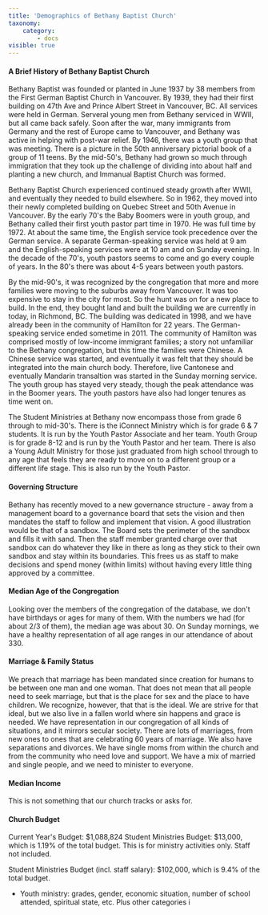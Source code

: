 ```yaml
---
title: 'Demographics of Bethany Baptist Church'
taxonomy:
    category:
        - docs
visible: true
---
```


#### A Brief History of Bethany Baptist Church

Bethany Baptist was founded or planted in June 1937 by 38 members from the First German Baptist Church in Vancouver. By 1939, they had their first building on 47th Ave and Prince Albert Street in Vancouver, BC. All services were held in German. Serveral young men from Bethany serviced in WWII, but all came back safely. Soon after the war, many immigrants from Germany and the rest of Europe came to Vancouver, and Bethany was active in helping with post-war relief. By 1946, there was a youth group that was meeting. There is a picture in the 50th anniversary pictorial book of a group of 11 teens. By the mid-50's, Bethany had grown so much through immigration that they took up the challenge of dividing into about half and planting a new church, and Immanual Baptist Church was formed. 

Bethany Baptist Church experienced continued steady growth after WWII, and eventually they needed to build elsewhere. So in 1962, they moved into their newly completed building on Quebec Street and 50th Avenue in Vancouver. By the early 70's the Baby Boomers were in youth group, and Bethany called their first youth pastor part time in 1970. He was full time by 1972. At about the same time, the English service took precedence over the German service. A separate German-speaking service was held at 9 am and the English-speaking services were at 10 am and on Sunday evening. In the decade of the 70's, youth pastors seems to come and go every couple of years. In the 80's there was about 4-5 years between youth pastors. 

By the mid-90's, it was recognized by the congregation that more and more families were moving to the suburbs away from Vancouver. It was too expensive to stay in the city for most. So the hunt was on for a new place to build. In the end, they bought land and built the building we are currently in today, in Richmond, BC. The building was dedicated in 1998, and we have already been in the community of Hamilton for 22 years. The German-speaking service ended sometime in 2011. The community of Hamilton was comprised mostly of low-income immigrant families; a story not unfamiliar to the Bethany congregation, but this time the families were Chinese. A Chinese service was started, and eventually it was felt that they should be integrated into the main church body. Therefore, live Cantonese and eventually Mandarin transaltion was started in the Sunday morning service. 
The youth group has stayed very steady, though the peak attendance was in the Boomer years. The youth pastors have also had longer tenures as time went on. 

The Student Ministries at Bethany now encompass those from grade 6 through to mid-30's. There is the iConnect Ministry which is for grade 6 & 7 students. It is run by the Youth Pastor Associate and her team. Youth Group is for grade 8-12 and is run by the Youth Pastor and her team. There is also a Young Adult Ministry for those just graduated from high school through to any age that feels they are ready to move on to a different group or a different life stage. This is also run by the Youth Pastor. 

#### Governing Structure
Bethany has recently moved to a new governance structure - away from a management board to a governance board that sets the vision and then mandates the staff to follow and implement that vision. A good illustration would be that of a sandbox. The Board sets the perimeter of the sandbox and fills it with sand. Then the staff member granted charge over that sandbox can do whatever they like in there as long as they stick to their own sandbox and stay within its boundaries. This frees us as staff to make decisions and spend money (within limits) without having every little thing approved by a committee. 

#### Median Age of the Congregation
Looking over the members of the congregation of the database, we don't have birthdays or ages for many of them. With the numbers we had (for about 2/3 of them), the median age was about 30. 
On Sunday mornings, we have a healthy representation of all age ranges in our attendance of about 330. 

#### Marriage & Family Status
We preach that marriage has been mandated since creation for humans to be between one man and one woman. That does not mean that all people need to seek marriage, but that is the place for sex and the place to have children. We recognize, however, that that is the ideal. We are strive for that ideal, but we also live in a fallen world where sin happens and grace is needed. We have representation in our congregation of all kinds of situations, and it mirrors secular society. There are lots of marriages, from new ones to ones that are celebrating 60 years of marriage. We also have separations and divorces. We have single moms from within the church and from the community who need love and support. We have a mix of married and single people, and we need to minister to everyone. 

#### Median Income
This is not something that our church tracks or asks for. 

#### Church Budget
Current Year's Budget: $1,088,824
Student Ministries Budget: $13,000, which is 1.19% of the total budget. This is for ministry activities only. Staff not included.

Student Ministries Budget (incl. staff salary): $102,000, which is 9.4% of the total budget. 

- Youth ministry: grades, gender, economic situation, number of school attended, spiritual state, etc. Plus other categories i 
